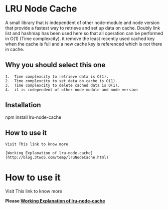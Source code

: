 LRU Node Cache
=========

A small library that is independent of other node-module and node version that provide a fastest way to retrieve and set up data on cache. Doubly link list and hashmap has been used here so that all operation can be performed in O(1) (Time complexcity). it remove the least recently used cached key when the cache is full and a new cache key is referenced which is not there in cache.

## Why you should select this one

	1.	Time complexcity to retrieve data is O(1).
	2.	Time complexcity to set data on cache is O(1).
	3.	Time complexcity to delete cached data is O(1).
	4.	it is independent of other node-module and node version	

## Installation

  npm install lru-node-cache



## How to use it

    Visit This link to know more

    [Working Explanation of lru-node-cache](http://blog.3two5.com/temp/lruNodeCache.html)


# How to use it

Visit This link to know more

**Please [Working Explanation of lru-node-cache](http://blog.3two5.com/temp/lruNodeCache.html)**